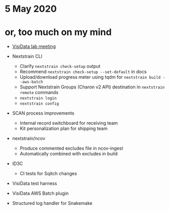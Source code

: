 # 5 May 2020
# or, too much on my mind

- [VisiData lab meeting](2020-05-06.md)

- Nextstrain CLI
  - Clarify `nextstrain check-setup` output
  - Recommend `nextstrain check-setup --set-default` in docs
  - Upload/download progress meter using tqdm for `nextstrain build --aws-batch`
  - Support Nextstrain Groups (Charon v2 API) destination in `nextstrain remote` commands
  - `nextstrain login`
  - `nextstrain config`

- SCAN process improvements
  - Internal record switchboard for receiving team
  - Kit personalization plan for shipping team

- nextstrain/ncov
  - Produce commented excludes file in ncov-ingest
  - Automatically combined with excludes in build

- ID3C
  - CI tests for Sqitch changes

- VisiData test harness
- VisiData AWS Batch plugin

- Structured log handler for Snakemake

